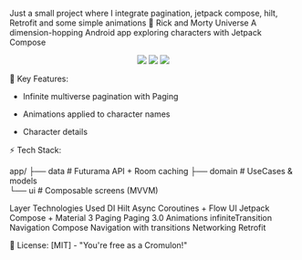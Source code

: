 Just a small project where I integrate pagination, jetpack compose, hilt, Retrofit and some simple animations
🌌 Rick and Morty Universe
A dimension-hopping Android app exploring characters with Jetpack Compose

<p align="center"> <img src="https://img.shields.io/badge/Kotlin-1.9.10-purple?logo=kotlin"> <img src="https://img.shields.io/badge/Jetpack_Compose-1.6.0-blue?logo=jetpack-compose"> <img src="https://img.shields.io/badge/Rick&Morty_API-v1-green?logo=android"> </p>

🔮 Key Features:

  - Infinite multiverse pagination with Paging

  - Animations applied to character names

  - Character details

⚡ Tech Stack:

  app/
  ├── data    # Futurama API + Room caching
  ├── domain  # UseCases & models  
  └── ui      # Composable screens (MVVM)


Layer	Technologies Used
  DI	        Hilt
  Async	      Coroutines + Flow
  UI	        Jetpack Compose + Material 3
  Paging	    Paging 3.0 
  Animations	infiniteTransition
  Navigation	Compose Navigation with transitions
  Networking  Retrofit

📜 License:
  [MIT] - "You're free as a Cromulon!"
